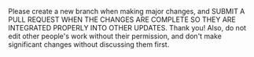Please create a new branch when making major changes, and SUBMIT A PULL REQUEST WHEN THE CHANGES ARE COMPLETE SO THEY ARE INTEGRATED PROPERLY INTO OTHER UPDATES. Thank you! Also, do not edit other people's work without their permission, and don't make significant changes without discussing them first.
